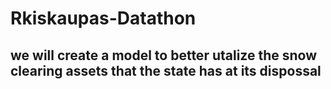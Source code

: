 # Rkiskaupas-Datathon

## we will create a model to better utalize the snow clearing assets that the state has at its dispossal